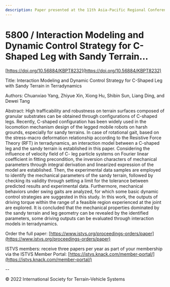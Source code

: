 ```yaml
---
description: Paper presented at the 11th Asia-Pacific Regional Conference of the ISTVS
---
```


# 5800 / Interaction Modeling and Dynamic Control Strategy for C-Shaped Leg with Sandy Terrain...

[https://doi.org/10.56884/KBPT8232](https://doi.org/10.56884/KBPT8232)

Title: Interaction Modeling and Dynamic Control Strategy for C-Shaped Leg with Sandy Terrain in Terradynamics

Authors: Chuanxiao Yang, Zhiyue Xin, Xiong Hu, Shibin Sun, Liang Ding, and Dewei Tang

Abstract: High trafficability and robustness on terrain surfaces composed of granular substrates can be obtained through configurations of C-shaped legs. Recently, C-shaped configuration has been widely used in the locomotion mechanism design of the legged mobile robots on harsh grounds, especially for sandy terrains. In case of rotational gait, based on the stress-macro deformation relationship according to the Resistive Force Theory (RFT) in terradynamics, an interaction model between a C-shaped leg and the sandy terrain is established in this paper. Considering the influence of velocity field of C- leg particle systems on Fourier linear coefficient in fitting precondition, the inversion characters of mechanical parameters through integral derivation and linearized expression of the model are established. Then, the experimental data samples are employed to identify the mechanical parameters of the sandy terrain, followed by checking its validity through setting a limit for the tolerance between predicted results and experimental data. Furthermore, mechanical behaviors under swing gaits are analyzed, for which some basic dynamic control strategies are suggested in this study. In this work, the outputs of driving torque within the range of a feasible region experienced at the joint are explored. It is concluded that the mechanical properties dominated by the sandy terrain and leg geometry can be revealed by the identified parameters, some driving outputs can be evaluated through interaction models in terradynamics.

Order the full paper: [https://www.istvs.org/proceedings-orders/paper](https://www.istvs.org/proceedings-orders/paper)

ISTVS members: receive three papers per year as part of your membership via the ISTVS Member Portal: [https://istvs.knack.com/member-portal/](https://istvs.knack.com/member-portal/)

\--

© 2022 International Society for Terrain-Vehicle Systems
